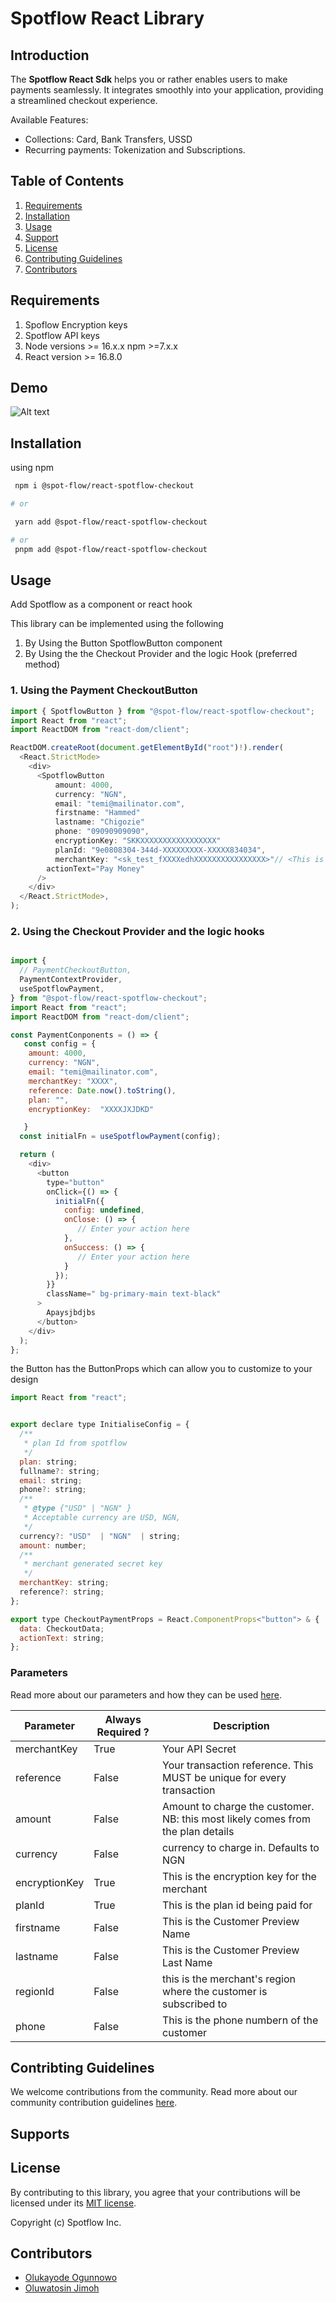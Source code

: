 <!-- <p align="center">
   <img src="" />
</p> -->

# Spotflow React Library

## Introduction

The **Spotflow React Sdk** helps you or rather enables users to make payments seamlessly. It integrates smoothly into your application, providing a streamlined checkout experience.

Available Features:

- Collections: Card, Bank Transfers, USSD
- Recurring payments: Tokenization and Subscriptions.

## Table of Contents

1. [Requirements](#requirements)
2. [Installation](#installation)
3. [Usage](#usage)
4. [Support](#supports)
5. [License](#license)
6. [Contributing Guidelines](#contribting-guidelines)
7. [Contributors](#contributors)

## Requirements

1. Spoflow Encryption keys
2. Spotflow API keys
3. Node versions >= 16.x.x npm >=7.x.x
4. React version >= 16.8.0

## Demo

![Alt text](https://github.com/user-attachments/assets/4dbb0b2e-2142-4f04-994a-5c352de7d30e "a title")

## Installation

using npm

 ```bash
  npm i @spot-flow/react-spotflow-checkout

# or

  yarn add @spot-flow/react-spotflow-checkout

# or
  pnpm add @spot-flow/react-spotflow-checkout
   ```

## Usage

Add Spotflow as a component or react hook

This library can be implemented using the following

1. By Using the Button SpotflowButton component
2. By Using the the Checkout Provider and the logic Hook (preferred method)

### 1. Using the Payment CheckoutButton

```javascript
import { SpotflowButton } from "@spot-flow/react-spotflow-checkout";
import React from "react";
import ReactDOM from "react-dom/client";

ReactDOM.createRoot(document.getElementById("root")!).render(
  <React.StrictMode>
    <div>
      <SpotflowButton
          amount: 4000,
          currency: "NGN",
          email: "temi@mailinator.com",
          firstname: "Hammed"
          lastname: "Chigozie"
          phone: "09090909090",
          encryptionKey: "SKKXXXXXXXXXXXXXXXXX"
          planId: "9e0808304-344d-XXXXXXXXX-XXXXX834034",
          merchantKey: "<sk_test_fXXXXedhXXXXXXXXXXXXXXXX>"// <This is your Merchant Key generated for you Merchant on Spotflow> 
        actionText="Pay Money"
      />
    </div>
  </React.StrictMode>,
);

```

### 2. Using the Checkout Provider and the logic hooks

```javascript

import {
  // PaymentCheckoutButton,
  PaymentContextProvider,
  useSpotflowPayment,
} from "@spot-flow/react-spotflow-checkout";
import React from "react";
import ReactDOM from "react-dom/client";

const PaymentConponents = () => {
   const config = {
    amount: 4000,
    currency: "NGN",
    email: "temi@mailinator.com",
    merchantKey: "XXXX",
    reference: Date.now().toString(),
    plan: "",
    encryptionKey:  "XXXXJXJDKD"

   }
  const initialFn = useSpotflowPayment(config);

  return (
    <div>
      <button
        type="button"
        onClick={() => {
          initialFn({
            config: undefined,
            onClose: () => {
               // Enter your action here
            },
            onSuccess: () => {
               // Enter your action here 
            }
          });
        }}
        className=" bg-primary-main text-black"
      >
        Apaysjbdjbs
      </button>
    </div>
  );
};


```

the Button has the ButtonProps which can allow you to customize to your design

```javascript
import React from "react";


export declare type InitialiseConfig = {
  /**
   * plan Id from spotflow
   */
  plan: string;
  fullname?: string;
  email: string;
  phone?: string;
  /**
   * @type {"USD" | "NGN" }
   * Acceptable currency are USD, NGN, 
   */
  currency?: "USD"  | "NGN"  | string;
  amount: number;
  /**
   * merchant generated secret key
   */
  merchantKey: string;
  reference?: string;
};

export type CheckoutPaymentProps = React.ComponentProps<"button"> & {
  data: CheckoutData;
  actionText: string;
};
```

### Parameters

Read more about our parameters and how they can be used [here](https://developer.flutterwave.com/docs/collecting-payments/inline).

| Parameter           | Always Required ? |Description     |
| ------------------- | ----------------- | ---------------------------------------------------------------------------------------------------------------------------------------------------------------------------------------------------------------------------------------------- |
| merchantKey         | True              | Your API Secret |
| reference           | False             | Your transaction reference. This MUST be unique for every transaction  |
| amount              | False              | Amount to charge the customer. NB: this most likely comes from the plan details    |
| currency            | False             | currency to charge in. Defaults to NGN                 |
| encryptionKey       | True               | This is the encryption key for the merchant |
| planId   | True | This is the plan id being paid for  |
| firstname | False | This is the Customer Preview Name |
| lastname | False | This is the Customer Preview Last Name |
| regionId | False | this is the merchant's region where the customer is subscribed to |
| phone | False | This is the phone numbern of the customer |

## Contribting Guidelines

We welcome contributions from the community. Read more about our community contribution guidelines [here](/CONTRIBUTION.md).

## Supports

## License

By contributing to this library, you agree that your contributions will be licensed under its [MIT license](/LICENSE).

Copyright (c) Spotflow Inc.

## Contributors

- [Olukayode Ogunnowo](http://github.com/dansagam)
- [Oluwatosin Jimoh](https://github.com/ekiira)
